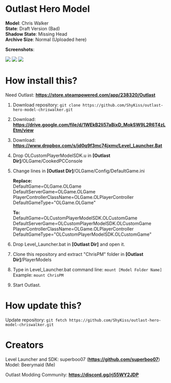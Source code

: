 # Outlast Hero Model

**Model**: Chris Walker \
**State**: Draft Version (Bad) \
**Shadow State**: Missing Head \
**Archive Size**: Normal (Uploaded here)

**Screenshots**:

![](https://i.imgur.com/xZy2B3g.png)
![](https://i.imgur.com/CryLvYX.png)
![](https://i.imgur.com/vaemZyL.png)

# How install this?

Need Outlast: **https://store.steampowered.com/app/238320/Outlast**

1. Download repository: ``git clone https://github.com/ShyKiss/outlast-hero-model-chriswalker.git``

2. Download: **https://drive.google.com/file/d/1WEkB2Ii57aBixD_MokSW9L2R6T4zLEtm/view**

3. Download: **https://www.dropbox.com/s/jd0q9f3mc74jxmv/Level_Launcher.Bat**

4. Drop OLCustomPlayerModelSDK.u in **[Outlast Dir]**/OLGame/CookedPCConsole

5. Change lines in **[Outlast Dir]**/OLGame/Config/DefaultGame.ini

      **Replace:** \
         DefaultGame=OLGame.OLGame \
         DefaultServerGame=OLGame.OLGame \
         PlayerControllerClassName=OLGame.OLPlayerController \
         DefaultGameType="OLGame.OLGame"

      **To:** \
         DefaultGame=OLCustomPlayerModelSDK.OLCustomGame \
         DefaultServerGame=OLCustomPlayerModelSDK.OLCustomGame \
         PlayerControllerClassName=OLGame.OLPlayerController \
         DefaultGameType="OLCustomPlayerModelSDK.OLCustomGame"


6. Drop Level_Launcher.bat in **[Outlast Dir]** and open it.

7. Clone this repository and extract "ChrisPM" folder in **[Outlast Dir]**/PlayerModels

8. Type in Level_Launcher.bat command line: ``mount [Model Folder Name]`` \
   Example: ``mount ChrisPM``
   
9. Start Outlast.

# How update this?

Update repository: ``git fetch https://github.com/ShyKiss/outlast-hero-model-chriswalker.git``

# Creators

Level Launcher and SDK: superboo07 (**https://github.com/superboo07**) \
Model: Beerymaid (Me)

Outlast Modding Community: **https://discord.gg/rj55WY2JDP**
